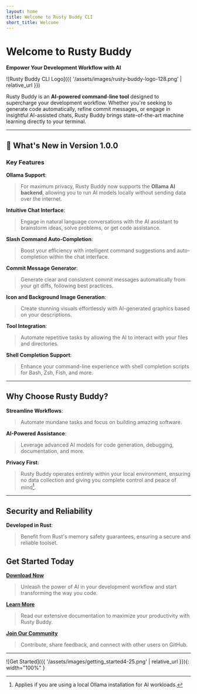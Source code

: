 ```yaml
---
layout: home
title: Welcome to Rusty Buddy CLI
short_title: Welcome
---
```

# Welcome to Rusty Buddy

**Empower Your Development Workflow with AI**

![Rusty Buddy CLI Logo]({{ '/assets/images/rusty-buddy-logo-128.png' | relative_url }})

Rusty Buddy is an **AI-powered command-line tool** designed to supercharge your development workflow. Whether you're seeking to generate code automatically, refine commit messages, or engage in insightful AI-assisted chats, Rusty Buddy brings state-of-the-art machine learning directly to your terminal.

---

## 🚀 What's New in Version 1.0.0

### Key Features

**Ollama Support**:
  > For maximum privacy, Rusty Buddy now supports the **Ollama AI backend**, allowing you to run AI models locally without sending data over the internet.

 **Intuitive Chat Interface**:
  > Engage in natural language conversations with the AI assistant to brainstorm ideas, solve problems, or get code assistance.

**Slash Command Auto-Completion**:
  > Boost your efficiency with intelligent command suggestions and auto-completion within the chat interface.

**Commit Message Generator**:
  > Generate clear and consistent commit messages automatically from your git diffs, following best practices.

**Icon and Background Image Generation**:
  > Create stunning visuals effortlessly with AI-generated graphics based on your descriptions.

**Tool Integration**:
  > Automate repetitive tasks by allowing the AI to interact with your files and directories.

**Shell Completion Support**:
  > Enhance your command-line experience with shell completion scripts for Bash, Zsh, Fish, and more.

---

## Why Choose Rusty Buddy?

**Streamline Workflows**:
  > Automate mundane tasks and focus on building amazing software.

**AI-Powered Assistance**:
 > Leverage advanced AI models for code generation, debugging, documentation, and more.

**Privacy First**:
 > Rusty Buddy operates entirely within your local environment, ensuring no data collection and giving you complete control and peace of mind[^1].

---

## Security and Reliability

**Developed in Rust**:
 > Benefit from Rust's memory safety guarantees, ensuring a secure and reliable toolset.

## Get Started Today

**[Download Now](https://www.rusty-buddy.org/download)**
 > Unleash the power of AI in your development workflow and start transforming the way you code.

**[Learn More](https://docs.rusty-buddy.org)**
 > Read our extensive documentation to maximize your productivity with Rusty Buddy.

**[Join Our Community](https://github.com/hg8496/rusty-buddy)**
 > Contribute, share feedback, and connect with other users on GitHub.

---

![Get Started]({{ '/assets/images/getting_started4-25.png' | relative_url }}){: width="100%" }

[^1]: Applies if you are using a local Ollama installation for AI workloads.

